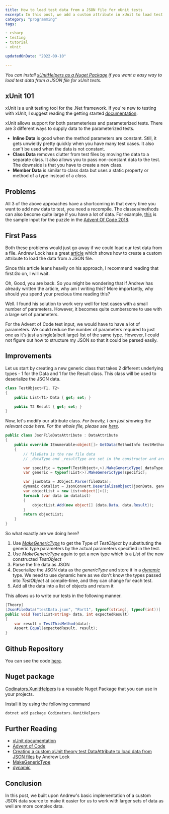 ```yaml
---
title: How to load test data from a JSON file for xUnit tests
excerpt: In this post, we add a custom attribute in xUnit to load test data from a JSON file.
category: "programming"
tags:

- csharp
- testing
- tutorial
- xUnit

updatedOnDate: "2022-09-10"

---
```


_You can install [xUnitHelpers as a Nuget Package](https://www.nuget.org/packages/Codinators.XunitHelpers) if you want a easy way to load test data from a JSON file for xUnit tests._

## xUnit 101

xUnit is a unit testing tool for the .Net framework. If you're new to testing with xUnit, I suggest reading the getting started [documentation](https://xunit.net/docs/getting-started/netcore/visual-studio).

xUnit allows support for both parameterless and parameterized tests. There are 3 different ways to supply data to the parameterized tests.

- **Inline Data** is good when the method parameters are constant. Still, it gets unwieldy pretty quickly when you have many test cases. It also can't be used when the data is not constant.
- **Class Data** removes clutter from test files by moving the data to a separate class. It also allows you to pass non-constant data to the test. The downside is that you have to create a new class.
- **Member Data** is similar to class data but uses a static property or method of a type instead of a _class_.

## Problems

All 3 of the above approaches have a shortcoming in that every time you want to add new data to test, you need a recompile. The classes/methods can also become quite large if you have a lot of data. For example, [this](https://github.com/AnkurSheel/AdventOfCode2018/blob/84f0174ce6d35bef70e45b1713d2e23272dc5a29/AdventOfCode2018.Tests/Day1/testData.json#L37-L1054) is the sample input for the puzzle in the [Advent Of Code 2018](https://adventofcode.com/2018).

## First Pass

Both these problems would just go away if we could load our test data from a file. Andrew Lock has a great [article](https://andrewlock.net/creating-a-custom-xunit-theory-test-dataattribute-to-load-data-from-json-files/) which shows how to create a custom attribute to load the data from a JSON file.

Since this article leans heavily on his approach, I recommend reading that first.Go on, I will wait.

Oh, Good, you are back. So you might be wondering that if Andrew has already written the article, why am I writing this? More importantly, why should you spend your precious time reading this?

Well. I found his solution to work very well for test cases with a small number of parameters. However, it becomes quite cumbersome to use with a large set of parameters.

For the Advent of Code test input, we would have to have a lot of parameters. We could reduce the number of parameters required to just one as it's just a single(albeit large) list of the same type. However, I could not figure out how to structure my JSON so that it could be parsed easily.

## Improvements

Let us start by creating a new generic class that takes 2 different underlying types - 1 for the Data and 1 for the Result class. This class will be used to deserialize the JSON data.

```csharp
class TestObject<T1, T2>
{
    public List<T1> Data { get; set; }

    public T2 Result { get; set; }
}
```

Now, let's modify our attribute class. _For brevity, I am just showing the relevant code here. For the whole file, please see [here](https://github.com/AnkurSheel/xUnitHelpers/blob/master/xUnitHelpers/JsonFileDataAttribute.cs)_.

```csharp
public class JsonFileDataAttribute : DataAttribute
{
    public override IEnumerable<object[]> GetData(MethodInfo testMethod)
    {
        // fileData is the raw file data
        // _dataType and _resultType are set in the constructor and are the types for the input data and the result

        var specific = typeof(TestObject<,>).MakeGenericType(_dataType, _resultType);
        var generic = typeof(List<>).MakeGenericType(specific);

        var jsonData = JObject.Parse(fileData);
        dynamic datalist = JsonConvert.DeserializeObject(jsonData, generic);
        var objectList = new List<object[]>();
        foreach (var data in datalist)
        {
            objectList.Add(new object[] {data.Data, data.Result});
        }
        return objectList;
    }
}
```

So what exactly are we doing here?

1. Use _[MakeGenericType](<https://docs.microsoft.com/en-us/dotnet/api/system.type.makegenerictype?f1url=https%3A%2F%2Fmsdn.microsoft.com%2Fquery%2Fdev15.query%3FappId%3DDev15IDEF1%26l%3DEN-US%26k%3Dk(System.Type.MakeGenericType);k(DevLang-csharp)%26rd%3Dtrue&view=netframework-4.7.2>)_ to get the Type of _TestObject_ by substituting the generic type parameters by the actual parameters specified in the test.
2. Use _MakeGenericType_ again to get a new type which is a _List_ of the new constructed _TestObject_
3. Parse the file data as JSON
4. Deserialize the JSON data as the _genericType_ and store it in a _[dynamic](<https://docs.microsoft.com/en-us/dotnet/csharp/language-reference/keywords/dynamic?f1url=https%3A%2F%2Fmsdn.microsoft.com%2Fquery%2Fdev15.query%3FappId%3DDev15IDEF1%26l%3DEN-US%26k%3Dk(dynamic_CSharpKeyword)%3Bk(DevLang-csharp)%26rd%3Dtrue>)_ type. We need to use dynamic here as we don't know the types passed into _TestObject_ at compile-time, and they can change for each test.
5. Add all the data into a list of objects and return it

This allows us to write our tests in the following manner.

```csharp
[Theory]
[JsonFileData("testData.json", "Part1", typeof(string), typeof(int))]
public void Test(List<string> data, int expectedResult)
{
    var result = TestThisMethod(data);
    Assert.Equal(expectedResult, result);
}
```

## Github Repository

You can see the code [here](https://github.com/AnkurSheel/xUnitHelpers).

## Nuget package

[Codinators.XunitHelpers](https://www.nuget.org/packages/Codinators.XunitHelpers/) is a reusable Nuget Package that you can use in your projects.

Install it by using the following command

```bash
dotnet add package Codinators.XunitHelpers
```

## Further Reading

- [xUnit documentation](https://xunit.net/docs/getting-started/netcore/visual-studio)
- [Advent of Code](https://adventofcode.com)
- [Creating a custom xUnit theory test DataAttribute to load data from JSON files](https://andrewlock.net/creating-a-custom-xunit-theory-test-dataattribute-to-load-data-from-json-files/) by Andrew Lock
- [MakeGenericType](<https://docs.microsoft.com/en-us/dotnet/api/system.type.makegenerictype?f1url=https%3A%2F%2Fmsdn.microsoft.com%2Fquery%2Fdev15.query%3FappId%3DDev15IDEF1%26l%3DEN-US%26k%3Dk(System.Type.MakeGenericType);k(DevLang-csharp)%26rd%3Dtrue&view=netframework-4.7.2>)
- [dynamic](<https://docs.microsoft.com/en-us/dotnet/csharp/language-reference/keywords/dynamic?f1url=https%3A%2F%2Fmsdn.microsoft.com%2Fquery%2Fdev15.query%3FappId%3DDev15IDEF1%26l%3DEN-US%26k%3Dk(dynamic_CSharpKeyword)%3Bk(DevLang-csharp)%26rd%3Dtrue>)

## Conclusion

In this post, we built upon Andrew's basic implementation of a custom JSON data source to make it easier for us to work with larger sets of data as well are more complex data.
